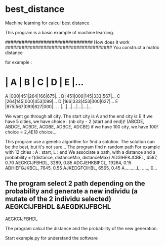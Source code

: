# best_distance
Machine learning for calcul best distance

This program is a basic example of machine learning.

################################ How does it work #######################################
You construct a matrix distance

for example : 
# | A | B | C | D | E |...
A |000|451|264|166|675|...
B |451|000|145|333|567|...
C |264|145|000|453|099|...
D |166|333|453|000|627|...
E |675|567|099|627|000|...
..|...|...|...|...|...|...

We want go through all city. The start city is A and the end city is E
If we have 5 cities, we have choice : (nb city - 2 (start and end))!
(ABCDE, ABDCE, ACBDE, ACDBE, ADBCE, ADCBE)
if we have 100 city, we have 100! choice = 2,4E18 choice...

This program use a genetic algorithm for find a solution. The solution can be the best, but it's not sure...
The program find n random path
For example with 12 cities : A : start, L : end
We associate a path, with a distance and a probability = f(distance, distanceMin, distanceMax) 
ADGIHFKJCBEL,  4587, 0.70
AEGKCIJFBHDL,  3289, 0.85
ADGJEHKBIFCL, 19264, 0.15
ADHIEFGJKBCL,  7645, 0.55
AJKEDGFCIHBL,  6565, 0.45
A..........L, ....., 0...

The program select 2 path depending on the probability and generate a new individu (a mutate of the 2 individu selected)
 AEGKCIJFBHDL
&AEGDKIJFBCHL
-------------
 AEGKCIJFBHDL

The program calcul the distance and the probability of the new generation.

Start example.py for understand the software
